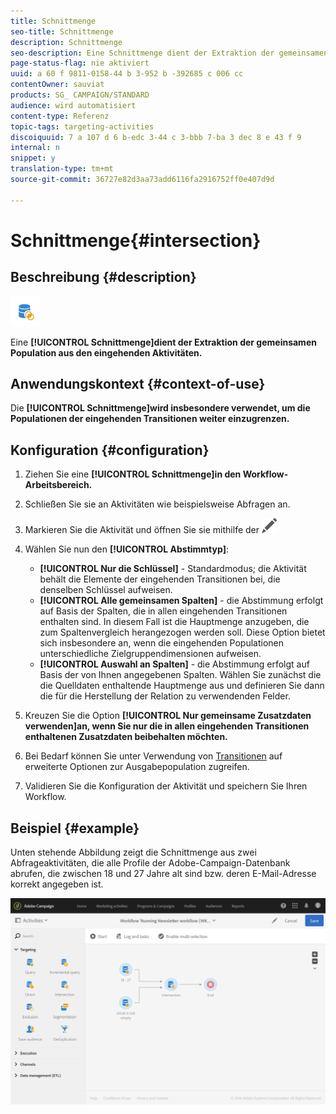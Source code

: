 ```yaml
---
title: Schnittmenge
seo-title: Schnittmenge
description: Schnittmenge
seo-description: Eine Schnittmenge dient der Extraktion der gemeinsamen Population aus den eingehenden Aktivitäten.
page-status-flag: nie aktiviert
uuid: a 60 f 9811-0158-44 b 3-952 b -392685 c 006 cc
contentOwner: sauviat
products: SG_ CAMPAIGN/STANDARD
audience: wird automatisiert
content-type: Referenz
topic-tags: targeting-activities
discoiquuid: 7 a 107 d 6 b-edc 3-44 c 3-bbb 7-ba 3 dec 8 e 43 f 9
internal: n
snippet: y
translation-type: tm+mt
source-git-commit: 36727e82d3aa73add6116fa2916752ff0e407d9d

---
```



# Schnittmenge{#intersection}

## Beschreibung {#description}

![](assets/intersection.png)

Eine **[!UICONTROL Schnittmenge]dient der Extraktion der gemeinsamen Population aus den eingehenden Aktivitäten.**

## Anwendungskontext {#context-of-use}

Die **[!UICONTROL Schnittmenge]wird insbesondere verwendet, um die Populationen der eingehenden Transitionen weiter einzugrenzen.**

## Konfiguration {#configuration}

1. Ziehen Sie eine **[!UICONTROL Schnittmenge]in den Workflow-Arbeitsbereich.**
1. Schließen Sie sie an Aktivitäten wie beispielsweise Abfragen an.
1. Markieren Sie die Aktivität und öffnen Sie sie mithilfe der ![-Schaltfläche aus den angezeigten Quick Actions.](assets/edit_darkgrey-24px.png)
1. Wählen Sie nun den **[!UICONTROL Abstimmtyp]**:

   * **[!UICONTROL Nur die Schlüssel]** - Standardmodus; die Aktivität behält die Elemente der eingehenden Transitionen bei, die denselben Schlüssel aufweisen.
   * **[!UICONTROL Alle gemeinsamen Spalten]** - die Abstimmung erfolgt auf Basis der Spalten, die in allen eingehenden Transitionen enthalten sind. In diesem Fall ist die Hauptmenge anzugeben, die zum Spaltenvergleich herangezogen werden soll. Diese Option bietet sich insbesondere an, wenn die eingehenden Populationen unterschiedliche Zielgruppendimensionen aufweisen.
   * **[!UICONTROL Auswahl an Spalten]** - die Abstimmung erfolgt auf Basis der von Ihnen angegebenen Spalten. Wählen Sie zunächst die die Quelldaten enthaltende Hauptmenge aus und definieren Sie dann die für die Herstellung der Relation zu verwendenden Felder.

1. Kreuzen Sie die Option **[!UICONTROL Nur gemeinsame Zusatzdaten verwenden]an, wenn Sie nur die in allen eingehenden Transitionen enthaltenen Zusatzdaten beibehalten möchten.**
1. Bei Bedarf können Sie unter Verwendung von [Transitionen](../../automating/using/executing-a-workflow.md#managing-an-activity-s-outbound-transitions) auf erweiterte Optionen zur Ausgabepopulation zugreifen.
1. Validieren Sie die Konfiguration der Aktivität und speichern Sie Ihren Workflow.

## Beispiel {#example}

Unten stehende Abbildung zeigt die Schnittmenge aus zwei Abfrageaktivitäten, die alle Profile der Adobe-Campaign-Datenbank abrufen, die zwischen 18 und 27 Jahre alt sind bzw. deren E-Mail-Adresse korrekt angegeben ist.

![](assets/wkf_intersection_example.png)

